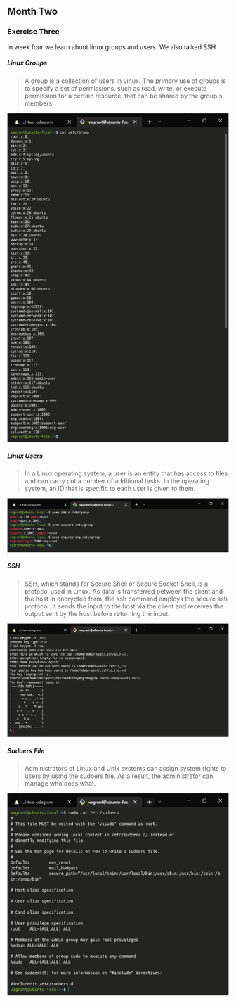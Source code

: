 ## Month Two

### Exercise Three

In week four we learn about linux groups and users. We also talked SSH

##### Linux Groups

> A group is a collection of users in Linux. The primary use of groups is to specify a set of permissions, such as read, write, or execute permission for a certain resource, that can be shared by the group's members.

![alt](/month-one/week-four/exercise-three/group.png)

##### Linux Users

> In a Linux operating system, a user is an entity that has access to files and can carry out a number of additional tasks. In the operating system, an ID that is specific to each user is given to them.

![alt](/month-one/week-four/exercise-three/groups-and-user.png)

##### SSH

> SSH, which stands for Secure Shell or Secure Socket Shell, is a protocol used in Linux. As data is transferred between the client and the host in encrypted form, the ssh command employs the secure ssh protocol. It sends the input to the host via the client and receives the output sent by the host before returning the input.

![alt](/month-one/week-four/exercise-three/ssh-keys.png)

##### Sudoers File

> Administrators of Linux and Unix systems can assign system rights to users by using the sudoers file. As a result, the administrator can manage who does what.

![alt](/month-one/week-four/exercise-three/sudoers.png)
